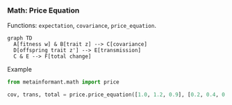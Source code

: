 ### Math: Price Equation

Functions: `expectation`, `covariance`, `price_equation`.

```mermaid
graph TD
  A[fitness w] & B[trait z] --> C[covariance]
  D[offspring trait z'] --> E[transmission]
  C & E --> F[total change]
```

Example

```python
from metainformant.math import price

cov, trans, total = price.price_equation([1.0, 1.2, 0.9], [0.2, 0.4, 0.1], [0.25, 0.35, 0.15])
```


